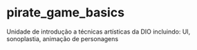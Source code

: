 # pirate_game_basics
Unidade de introdução a técnicas artísticas da DIO incluindo: UI, sonoplastia, animação de personagens
